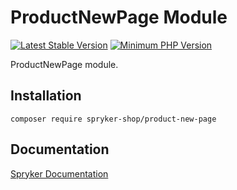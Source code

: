 # ProductNewPage Module
[![Latest Stable Version](https://poser.pugx.org/spryker-shop/product-new-page/v/stable.svg)](https://packagist.org/packages/spryker-shop/product-new-page)
[![Minimum PHP Version](https://img.shields.io/badge/php-%3E%3D%208.1-8892BF.svg)](https://php.net/)

ProductNewPage module.

## Installation

```
composer require spryker-shop/product-new-page
```

## Documentation

[Spryker Documentation](https://docs.spryker.com)
